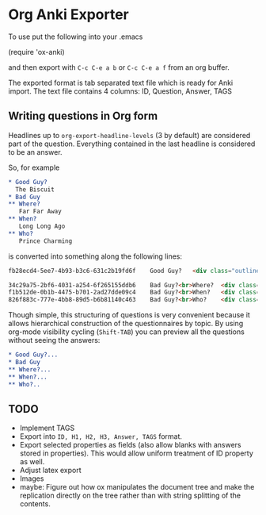 # Org Anki Exporter

To use put the following into your .emacs

 (require 'ox-anki)

and then export with `C-c C-e a b` or `C-c C-e a f` from an org buffer.

The exported format is tab separated text file which is ready for Anki
import. The text file contains 4 columns: ID, Question, Answer, TAGS

## Writing questions in Org form

Headlines up to `org-export-headline-levels` (3 by default) are considered part
of the question. Everything contained in the last headline is considered to be
an answer.

So, for example

```org
* Good Guy?
  The Biscuit
* Bad Guy
** Where?
   Far Far Away
** When?
   Long Long Ago
** Who?
   Prince Charming
```
is converted into something along the following lines:

```html
fb28ecd4-5ee7-4b93-b3c6-631c2b19fd6f	Good Guy?	<div class="outline-text-2" id="text-1"><br><p><br>The Biscuit<br></p><br></div><br>

34c29a75-2bf6-4031-a254-6f265155ddb6	Bad Guy?<br>Where?	<div class="outline-text-3" id="text-2-1"><br><p><br>Far Far Away<br></p><br></div><br>
f1b512de-0b1b-4475-b701-2ad27dde09c4	Bad Guy?<br>When?	<div class="outline-text-3" id="text-2-2"><br><p><br>Long Long Ago<br></p><br></div><br>
826f883c-777e-4bb8-89d5-b6b81140c463	Bad Guy?<br>Who?	<div class="outline-text-3" id="text-2-3"><br><p><br>Prince Charming<br></p><br></div><br>
```

Though simple, this structuring of questions is very convenient because it
allows hierarchical construction of the questionnaires by topic. By using
org-mode visibility cycling (`Shift-TAB`) you can preview all the questions
without seeing the answers:

```org
* Good Guy?...
* Bad Guy
** Where?...
** When?...
** Who?..
```


## TODO
- Implement TAGS
- Export into `ID, H1, H2, H3, Answer, TAGS` format.
- Export selected properties as fields (also allow blanks with answers stored in
  properties). This would allow uniform treatment of ID property as well.
- Adjust latex export
- Images
- maybe: Figure out how ox manipulates the document tree and make the
  replication directly on the tree rather than with string splitting of the
  contents.
